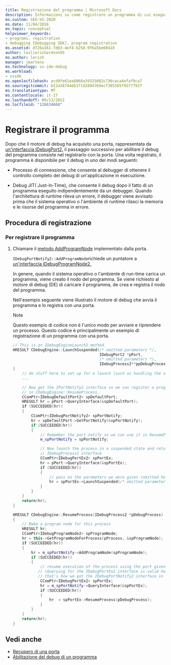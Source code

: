 ```yaml
---
title: Registrazione del programma | Microsoft Docs
description: Informazioni su come registrare un programma di cui eseguire il debug con una porta dopo che il motore di debug ha acquisito una porta.
ms.custom: SEO-VS-2020
ms.date: 11/04/2016
ms.topic: conceptual
helpviewer_keywords:
- programs, registration
- debugging [Debugging SDK], program registration
ms.assetid: d726a161-7db3-4ef4-b258-9f6a5be68418
author: leslierichardson95
ms.author: lerich
manager: jmartens
ms.technology: vs-ide-debug
ms.workload:
- vssdk
ms.openlocfilehash: acd9fe61ea8068a39325082c736caca4efaf9ca7
ms.sourcegitcommit: b12a38744db371d2894769ecf305585f9577792f
ms.translationtype: MT
ms.contentlocale: it-IT
ms.lasthandoff: 09/13/2021
ms.locfileid: "126634668"
---
```

# <a name="register-the-program"></a>Registrare il programma
Dopo che il motore di debug ha acquisito una porta, rappresentata da [un'interfaccia IDebugPort2,](../../extensibility/debugger/reference/idebugport2.md) il passaggio successivo per abilitare il debug del programma consiste nel registrarlo con la porta. Una volta registrato, il programma è disponibile per il debug in uno dei modi seguenti:

- Processo di connessione, che consente al debugger di ottenere il controllo completo del debug di un'applicazione in esecuzione.

- Debug JIT( Just-In-Time), che consente il debug dopo il fatto di un programma eseguito indipendentemente da un debugger. Quando l'architettura di runtime rileva un errore, il debugger viene avvisato prima che il sistema operativo o l'ambiente di runtime rilasci la memoria e le risorse del programma in errore.

## <a name="registering-procedure"></a>Procedura di registrazione

### <a name="to-register-your-program"></a>Per registrare il programma

1. Chiamare il [metodo AddProgramNode](../../extensibility/debugger/reference/idebugportnotify2-addprogramnode.md) implementato dalla porta.

     `IDebugPortNotify2::AddProgramNode`richiede un puntatore a [un'interfaccia IDebugProgramNode2.](../../extensibility/debugger/reference/idebugprogramnode2.md)

     In genere, quando il sistema operativo o l'ambiente di run-time carica un programma, viene creato il nodo del programma. Se viene richiesto al motore di debug (DE) di caricare il programma, de crea e registra il nodo del programma.

     Nell'esempio seguente viene illustrato il motore di debug che avvia il programma e lo registra con una porta.

    > [!NOTE]
    > Questo esempio di codice non è l'unico modo per avviare e riprendere un processo. Questo codice è principalmente un esempio di registrazione di un programma con una porta.

    ```cpp
    // This is an IDebugEngineLaunch2 method.
    HRESULT CDebugEngine::LaunchSuspended(/* omitted parameters */,
                                          IDebugPort2 *pPort,
                                          /* omitted parameters */,
                                          IDebugProcess2**ppDebugProcess)
    {
        // do stuff here to set up for a launch (such as handling the other parameters)
        ...

        // Now get the IPortNotify2 interface so we can register a program node
        // in CDebugEngine::ResumeProcess.
        CComPtr<IDebugDefaultPort2> spDefaultPort;
        HRESULT hr = pPort->QueryInterface(&spDefaultPort);
        if (SUCCEEDED(hr))
        {
            CComPtr<IDebugPortNotify2> spPortNotify;
            hr = spDefaultPort->GetPortNotify(&spPortNotify);
            if (SUCCEEDED(hr))
            {
                // Remember the port notify so we can use it in ResumeProcess.
                m_spPortNotify = spPortNotify;

                // Now launch the process in a suspended state and return the
                // IDebugProcess2 interface
                CComPtr<IDebugPortEx2> spPortEx;
                hr = pPort->QueryInterface(&spPortEx);
                if (SUCCEEDED(hr))
                {
                    // pass on the parameters we were given (omitted here)
                    hr = spPortEx->LaunchSuspended(/* omitted parameters */,ppDebugProcess)
                }
            }
        }
        return(hr);
    }

    HRESULT CDebugEngine::ResumeProcess(IDebugProcess2 *pDebugProcess)
    {
        // Make a program node for this process
        HRESULT hr;
        CComPtr<IDebugProgramNode2> spProgramNode;
        hr = this->GetProgramNodeForProcess(pProcess, &spProgramNode);
        if (SUCCEEDED(hr))
        {
            hr = m_spPortNotify->AddProgramNode(spProgramNode);
            if (SUCCEEDED(hr))
            {
                // resume execution of the process using the port given to us earlier.
               // (Querying for the IDebugPortEx2 interface is valid here since
               // that's how we got the IDebugPortNotify2 interface in the first place.)
                CComPtr<IDebugPortEx2> spPortEx;
                hr = m_spPortNotify->QueryInterface(&spPortEx);
                if (SUCCEEDED(hr))
                {
                    hr  = spPortEx->ResumeProcess(pDebugProcess);
                }
            }
        }
        return(hr);
    }

    ```

## <a name="see-also"></a>Vedi anche
- [Recupero di una porta](../../extensibility/debugger/getting-a-port.md)
- [Abilitazione del debug di un programma](../../extensibility/debugger/enabling-a-program-to-be-debugged.md)
